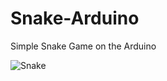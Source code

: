 # Snake-Arduino
Simple Snake Game on the Arduino

![Snake](http://media.giphy.com/media/3oEduUlwZeHL4KMlDq/giphy.gif)
